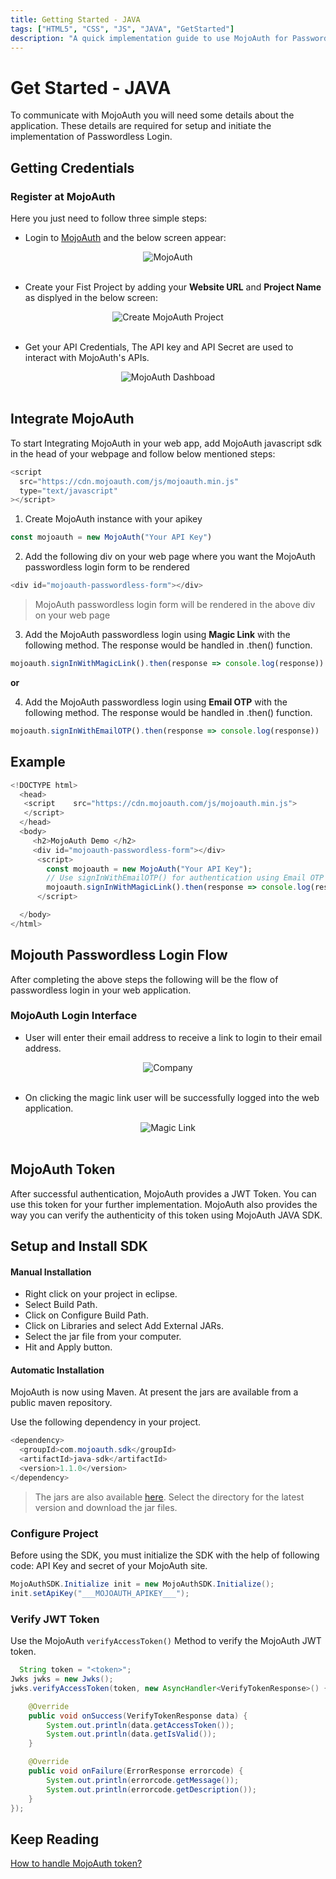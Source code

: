 ```yaml
---
title: Getting Started - JAVA
tags: ["HTML5", "CSS", "JS", "JAVA", "GetStarted"]
description: "A quick implementation guide to use MojoAuth for Passwordless using JAVA."
---
```


# Get Started - JAVA

To communicate with MojoAuth you will need some details about the application. These details are required for setup and initiate the implementation of Passwordless Login.

## Getting Credentials

### Register at MojoAuth

Here you just need to follow three simple steps:

- Login to [MojoAuth](https://mojoauth.com/signin) and the below screen appear:

<div style="text-align:center">
  <img src="../../assets/common-images/login.png" alt="MojoAuth" />
</div>
<br/>

- Create your Fist Project by adding your **Website URL** and **Project Name** as displyed in the below screen:

<div style="text-align:center">
  <img src="../../assets/common-images/project.png" alt="Create MojoAuth Project" />
</div>
<br/>

- Get your API Credentials, The API key and API Secret are used to interact with MojoAuth's APIs.

<div style="text-align:center">
  <img src="../../assets/common-images/dashboard.png" alt="MojoAuth Dashboad" />
</div>
<br/>

## Integrate MojoAuth

To start Integrating MojoAuth in your web app, add MojoAuth javascript sdk in the head of your webpage and follow below mentioned steps:

```js
<script
  src="https://cdn.mojoauth.com/js/mojoauth.min.js"
  type="text/javascript"
></script>
```

1. Create MojoAuth instance with your apikey

```js
const mojoauth = new MojoAuth("Your API Key")
```

2. Add the following div on your web page where you want the MojoAuth passwordless login form to be rendered

```js
<div id="mojoauth-passwordless-form"></div>
```

> MojoAuth passwordless login form will be rendered in the above div on your web page

3. Add the MojoAuth passwordless login using **Magic Link** with the following method. The response would be handled in .then() function.

```js
mojoauth.signInWithMagicLink().then(response => console.log(response))
```

**or**

4. Add the MojoAuth passwordless login using **Email OTP** with the following method. The response would be handled in .then() function.

```js
mojoauth.signInWithEmailOTP().then(response => console.log(response))
```

## Example

```js
<!DOCTYPE html>
  <head>
   <script    src="https://cdn.mojoauth.com/js/mojoauth.min.js">
   </script>
  </head>
  <body>
     <h2>MojoAuth Demo </h2>
     <div id="mojoauth-passwordless-form"></div>
      <script>
        const mojoauth = new MojoAuth("Your API Key");
        // Use signInWithEmailOTP() for authentication using Email OTP
        mojoauth.signInWithMagicLink().then(response => console.log(response));
      </script>

  </body>
</html>
```

## Mojouth Passwordless Login Flow

After completing the above steps the following will be the flow of passwordless login in your web application.

### MojoAuth Login Interface

- User will enter their email address to receive a link to login to their email address.

<div style="text-align:center">
  <img src="../../assets/common-images/company.png" alt="Company" />
</div>
<br/>

- On clicking the magic link user will be successfully logged into the web application.

<div style="text-align:center">
  <img src="../../assets/common-images/magic-link.png" alt="Magic Link" />
</div>
<br/>

## MojoAuth Token

After successful authentication, MojoAuth provides a JWT Token. You can use this token for your further implementation. MojoAuth also provides the way you can verify the authenticity of this token using MojoAuth JAVA SDK.

## Setup and Install SDK

#### Manual Installation

- Right click on your project in eclipse.
- Select Build Path.
- Click on Configure Build Path.
- Click on Libraries and select Add External JARs.
- Select the jar file from your computer.
- Hit and Apply button.

#### Automatic Installation

MojoAuth is now using Maven. At present the jars are available from a public maven repository.

Use the following dependency in your project.

```JAVA
<dependency>
  <groupId>com.mojoauth.sdk</groupId>
  <artifactId>java-sdk</artifactId>
  <version>1.1.0</version>
</dependency>

```

> The jars are also available [here](https://mvnrepository.com/artifact/com.mojoauth.sdk/java-sdk/1.0.0). Select the directory for the latest version and download the jar files.

### Configure Project

Before using the SDK, you must initialize the SDK with the help of following code: API Key and secret of your MojoAuth site.

```java
MojoAuthSDK.Initialize init = new MojoAuthSDK.Initialize();
init.setApiKey("___MOJOAUTH_APIKEY___");
```

### Verify JWT Token

Use the MojoAuth `verifyAccessToken()` Method to verify the MojoAuth JWT token.

```java
  String token = "<token>";
Jwks jwks = new Jwks();
jwks.verifyAccessToken(token, new AsyncHandler<VerifyTokenResponse>() {

	@Override
	public void onSuccess(VerifyTokenResponse data) {
		System.out.println(data.getAccessToken());
		System.out.println(data.getIsValid());
	}

	@Override
	public void onFailure(ErrorResponse errorcode) {
		System.out.println(errorcode.getMessage());
		System.out.println(errorcode.getDescription());
	}
});
```

## Keep Reading

[How to handle MojoAuth token?](/resources/jwt-token/)
